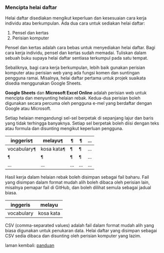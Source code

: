 ---
---

### Mencipta helai daftar

Helai daftar disediakan mengikut keperluan dan kesesuaian
cara kerja individu atau berkumpulan. Ada dua cara untuk
sediakan helai daftar:

1. Pensel dan kertas
2. Perisian komputer

Pensel dan kertas adalah cara bebas untuk menyediakan helai
daftar. Bagi cara kerja individu, pensel dan kertas sudah
memadai. Tuliskan dalam sebuah buku supaya helai daftar
sentiasa terkumpul pada satu tempat.

Sebaliknya, bagi cara kerja berkumpulan, lebih baik gunakan
perisian komputer atau perisian web yang ada fungsi komen
dan suntingan pengguna ramai. Misalnya, helai daftar pertama
untuk projek suaikata disedia menggunakan Google Sheets.

**Google Sheets** dan **Microsoft Excel Online** adalah
perisian web untuk mencipta dan menyunting helaian rebak.
Kedua-dua perisian boleh digunakan secara percuma oleh
pengguna e-mel yang berdaftar dengan Google atau Microsoft.

Setiap helaian mengandungi sel-sel berpetak di sepanjang
lajur dan baris yang tidak terhingga banyaknya. Setiap sel
berpetak boleh diisi dengan teks atau formula dan disunting
mengikut keperluan pengguna.

| inggeris`¶`   | melayu`¶`    | `¶` | `¶` | ... |
| ------------- | ------------ | --- | --- | --- |
| vocabulary`¶` | kosa kata`¶` | `¶` | `¶` | ... |
| `¶`           | `¶`          | `¶` | `¶` | ... |
| ...           | ...          | ... | ... | ... |

Hasil kerja dalam helaian rebak boleh disimpan sebagai fail
baharu. Fail yang disimpan dalam format mudah alih boleh
dibaca oleh perisian lain, misalnya pemapar fail di GitHub,
dan boleh dilihat semula sebagai jadual biasa.

| inggeris   | melayu    |
| ---------- | --------- |
| vocabulary | kosa kata |

CSV (comma-separated values) adalah fail dalam format mudah
alih yang biasa digunakan untuk penukaran data. Helai daftar
yang disimpan sebagai CSV sedia dibaca dan disunting oleh
perisian komputer yang lazim.

laman kembali: [panduan][0]

  [0]: ../index.md
